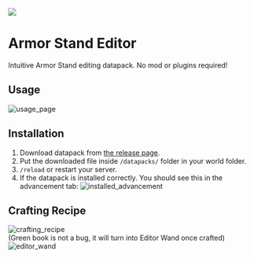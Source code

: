 [![](https://i.imgur.com/UjncKHc.png)](https://discord.gg/56ySADc)

# Armor Stand Editor
Intuitive Armor Stand editing datapack. No mod or plugins required!

## Usage
![usage_page](https://i.imgur.com/wibI0H2.png)

## Installation
1. Download datapack from [the release page](https://github.com/oOBoomberOo/armor_stand_editor/releases).
2. Put the downloaded file inside `/datapacks/` folder in your world folder.
3. `/reload` or restart your server.
4. If the datapack is installed correctly. You should see this in the advancement tab: ![installed_advancement](https://i.imgur.com/pSmdlgr.png)

## Crafting Recipe
![crafting_recipe](https://i.imgur.com/cAJBSeY.png)  
(Green book is not a bug, it will turn into Editor Wand once crafted)  
![editor_wand](https://i.imgur.com/owhLYvt.png)
